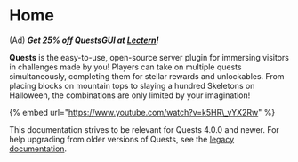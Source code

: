 # Home

\(Ad\) _**Get 25% off QuestsGUI at**_ [_**Lectern**_](https://lectern.browsit.org/resources/?sort=downloads&)_**!**_

**Quests** is the easy-to-use, open-source server plugin for immersing visitors in challenges made by you! Players can take on multiple quests simultaneously, completing them for stellar rewards and unlockables. From placing blocks on mountain tops to slaying a hundred Skeletons on Halloween, the combinations are only limited by your imagination!

{% embed url="https://www.youtube.com/watch?v=k5HR\_vYX2Rw" %}

This documentation strives to be relevant for Quests 4.0.0 and newer. For help upgrading from older versions of Quests, see the [legacy documentation](https://github.com/PikaMug/Quests/wiki/Ye-Ol'-Legacy-Documentation).

